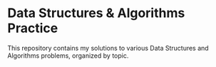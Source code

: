 # Data Structures & Algorithms Practice

This repository contains my solutions to various Data Structures and Algorithms problems, organized by topic.


